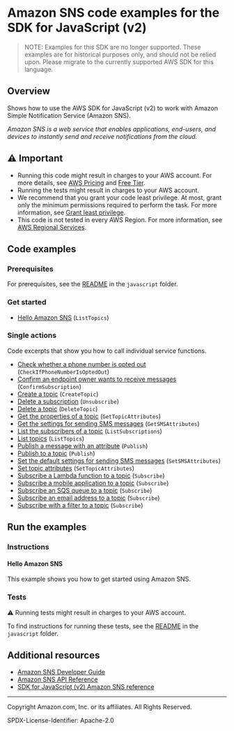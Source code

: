 # Amazon SNS code examples for the SDK for JavaScript (v2)

> NOTE: Examples for this SDK are no longer supported.
> These examples are for historical purposes only, and should not be relied upon.
> Please migrate to the currently supported AWS SDK for this language.

## Overview

Shows how to use the AWS SDK for JavaScript (v2) to work with Amazon Simple Notification Service (Amazon SNS).

<!--custom.overview.start-->
<!--custom.overview.end-->

_Amazon SNS is a web service that enables applications, end-users, and devices to instantly send and receive notifications from the cloud._

## ⚠ Important

* Running this code might result in charges to your AWS account. For more details, see [AWS Pricing](https://aws.amazon.com/pricing/?aws-products-pricing.sort-by=item.additionalFields.productNameLowercase&aws-products-pricing.sort-order=asc&awsf.Free%20Tier%20Type=*all&awsf.tech-category=*all) and [Free Tier](https://aws.amazon.com/free/?all-free-tier.sort-by=item.additionalFields.SortRank&all-free-tier.sort-order=asc&awsf.Free%20Tier%20Types=*all&awsf.Free%20Tier%20Categories=*all).
* Running the tests might result in charges to your AWS account.
* We recommend that you grant your code least privilege. At most, grant only the minimum permissions required to perform the task. For more information, see [Grant least privilege](https://docs.aws.amazon.com/IAM/latest/UserGuide/best-practices.html#grant-least-privilege).
* This code is not tested in every AWS Region. For more information, see [AWS Regional Services](https://aws.amazon.com/about-aws/global-infrastructure/regional-product-services).

<!--custom.important.start-->
<!--custom.important.end-->

## Code examples

### Prerequisites

For prerequisites, see the [README](../../README.md#Prerequisites) in the `javascript` folder.


<!--custom.prerequisites.start-->
<!--custom.prerequisites.end-->

### Get started

- [Hello Amazon SNS](None) (`ListTopics`)


### Single actions

Code excerpts that show you how to call individual service functions.

- [Check whether a phone number is opted out](None) (`CheckIfPhoneNumberIsOptedOut`)
- [Confirm an endpoint owner wants to receive messages](None) (`ConfirmSubscription`)
- [Create a topic](None) (`CreateTopic`)
- [Delete a subscription](None) (`Unsubscribe`)
- [Delete a topic](None) (`DeleteTopic`)
- [Get the properties of a topic](sns_gettopicattributes.js#L28) (`GetTopicAttributes`)
- [Get the settings for sending SMS messages](None) (`GetSMSAttributes`)
- [List the subscribers of a topic](None) (`ListSubscriptions`)
- [List topics](None) (`ListTopics`)
- [Publish a message with an attribute](None) (`Publish`)
- [Publish to a topic](None) (`Publish`)
- [Set the default settings for sending SMS messages](None) (`SetSMSAttributes`)
- [Set topic attributes](None) (`SetTopicAttributes`)
- [Subscribe a Lambda function to a topic](None) (`Subscribe`)
- [Subscribe a mobile application to a topic](None) (`Subscribe`)
- [Subscribe an SQS queue to a topic](None) (`Subscribe`)
- [Subscribe an email address to a topic](None) (`Subscribe`)
- [Subscribe with a filter to a topic](None) (`Subscribe`)


<!--custom.examples.start-->
<!--custom.examples.end-->

## Run the examples

### Instructions


<!--custom.instructions.start-->
<!--custom.instructions.end-->

#### Hello Amazon SNS

This example shows you how to get started using Amazon SNS.



### Tests

⚠ Running tests might result in charges to your AWS account.


To find instructions for running these tests, see the [README](../../README.md#Tests)
in the `javascript` folder.



<!--custom.tests.start-->
<!--custom.tests.end-->

## Additional resources

- [Amazon SNS Developer Guide](https://docs.aws.amazon.com/sns/latest/dg/welcome.html)
- [Amazon SNS API Reference](https://docs.aws.amazon.com/sns/latest/api/welcome.html)
- [SDK for JavaScript (v2) Amazon SNS reference](https://docs.aws.amazon.com/AWSJavaScriptSDK/latest/AWS/Sns.html)

<!--custom.resources.start-->
<!--custom.resources.end-->

---

Copyright Amazon.com, Inc. or its affiliates. All Rights Reserved.

SPDX-License-Identifier: Apache-2.0